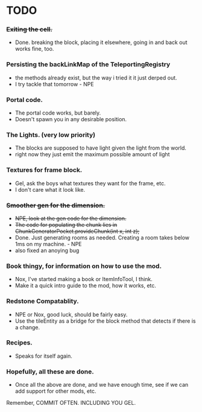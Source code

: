 TODO
====

### ~~Exiting the cell.~~
- Done. breaking the block, placing it elsewhere, going in and back out works fine, too.

### Persisting the backLinkMap of the TeleportingRegistry
- the methods already exist, but the way i tried it it just derped out.
 - I try tackle that tomorrow - NPE

### Portal code.
- The portal code works, but barely.
- Doesn't spawn you in any desirable position.
 
### The Lights. (very low priority)
- The blocks are supposed to have light given the light from the world.
 - right now they just emit the maximum possible amount of light

### Textures for frame block.
- Gel, ask the boys what textures they want for the frame, etc.
- I don't care what it look like.

### ~~Smoother gen for the dimension.~~
- ~~NPE, look at the gen code for the dimension.~~
- ~~The code for populating the chunk lies in ChunkGeneratorPocket.provideChunk(int x, int z);~~
- Done. Just generating rooms as needed. Creating a room takes below 1ms on my machine. - NPE
 - also fixed an anoying bug

### Book thingy, for information on how to use the mod.
- Nox, I've started making a book or ItemInfoTool, I think.
- Make it a quick intro guide to the mod, how it works, etc.

### Redstone Compatablity.
- NPE or Nox, good luck, should be fairly easy.
- Use the tileEntity as a bridge for the block method that detects if there is a change.
	
### Recipes.
- Speaks for itself again.
	
### Hopefully, all these are done.
- Once all the above are done, and we have enough time, see if we can add support for other mods, etc.
	
Remember, COMMIT OFTEN.
INCLUDING YOU GEL.
